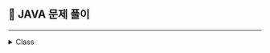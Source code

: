 ## 💙 JAVA 문제 풀이
---------------------
<details>
<summary>Class</summary>

1. [LgTv 출력](https://github.com/HiImJenna/KOSA/tree/main/%EB%AC%B8%EC%A0%9C%ED%92%80%EC%9D%B4/%ED%81%B4%EB%9E%98%EC%8A%A4/a_%20LgTv%EC%B6%9C%EB%A0%A5)  

2. [Grade](https://github.com/HiImJenna/KOSA/tree/main/%EB%AC%B8%EC%A0%9C%ED%92%80%EC%9D%B4/%ED%81%B4%EB%9E%98%EC%8A%A4/b_%20Grade)

3. [노래한곡](https://github.com/HiImJenna/KOSA/tree/main/%EB%AC%B8%EC%A0%9C%ED%92%80%EC%9D%B4/%ED%81%B4%EB%9E%98%EC%8A%A4/c_%EB%85%B8%EB%9E%98%ED%95%9C%EA%B3%A1)

4. [직사각형](https://github.com/HiImJenna/KOSA/tree/main/%EB%AC%B8%EC%A0%9C%ED%92%80%EC%9D%B4/%ED%81%B4%EB%9E%98%EC%8A%A4/d_%EC%A7%81%EC%82%AC%EA%B0%81%ED%98%95)

5. [Circle](https://github.com/HiImJenna/KOSA/tree/main/%EB%AC%B8%EC%A0%9C%ED%92%80%EC%9D%B4/%ED%81%B4%EB%9E%98%EC%8A%A4/ef_Circle)

6. [Day](https://github.com/HiImJenna/KOSA/tree/main/%EB%AC%B8%EC%A0%9C%ED%92%80%EC%9D%B4/%ED%81%B4%EB%9E%98%EC%8A%A4/g_Day)

7. [Phone](https://github.com/HiImJenna/KOSA/tree/main/%EB%AC%B8%EC%A0%9C%ED%92%80%EC%9D%B4/%ED%81%B4%EB%9E%98%EC%8A%A4/h_Phone)

8. [ArrayUtil](https://github.com/HiImJenna/KOSA/tree/main/%EB%AC%B8%EC%A0%9C%ED%92%80%EC%9D%B4/%ED%81%B4%EB%9E%98%EC%8A%A4/i_ArrayUtil)

9. [Dictionary](https://github.com/HiImJenna/KOSA/tree/main/%EB%AC%B8%EC%A0%9C%ED%92%80%EC%9D%B4/%ED%81%B4%EB%9E%98%EC%8A%A4/j_Dictionary)

10. [Calulator](https://github.com/HiImJenna/KOSA/tree/main/%EB%AC%B8%EC%A0%9C%ED%92%80%EC%9D%B4/%ED%81%B4%EB%9E%98%EC%8A%A4/k_calculator)